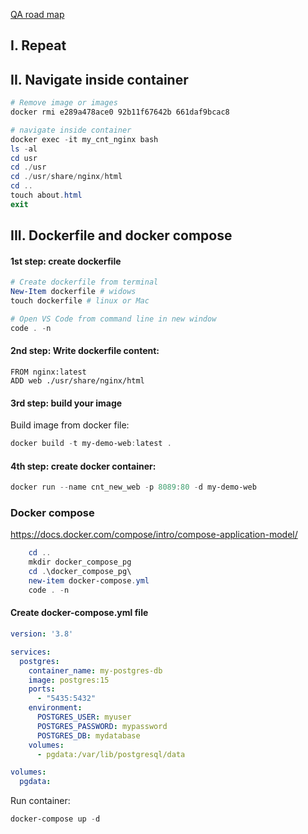 
[QA road map](https://roadmap.sh/qa)

## I. Repeat

## II. Navigate inside container

```powershell
# Remove image or images
docker rmi e289a478ace0 92b11f67642b 661daf9bcac8
```

```powershell
# navigate inside container
docker exec -it my_cnt_nginx bash
ls -al
cd usr
cd ./usr
cd ./usr/share/nginx/html
cd ..
touch about.html
exit
```

## III. Dockerfile and docker compose


#### 1st step: create dockerfile
```powershell
# Create dockerfile from terminal
New-Item dockerfile # widows
touch dockerfile # linux or Mac

# Open VS Code from command line in new window
code . -n
```

#### 2nd step: Write dockerfile content:
```docker
FROM nginx:latest
ADD web ./usr/share/nginx/html
```

#### 3rd step: build your image
Build image from docker file:
```powershell
docker build -t my-demo-web:latest .
```

#### 4th step: create docker container:
```powershell
docker run --name cnt_new_web -p 8089:80 -d my-demo-web
```

### Docker compose 
https://docs.docker.com/compose/intro/compose-application-model/  

```powershell
    cd ..
    mkdir docker_compose_pg
    cd .\docker_compose_pg\
    new-item docker-compose.yml
    code . -n
```
#### Create docker-compose.yml file
```yml
version: '3.8'

services:
  postgres:
    container_name: my-postgres-db
    image: postgres:15
    ports:
      - "5435:5432"
    environment:
      POSTGRES_USER: myuser
      POSTGRES_PASSWORD: mypassword
      POSTGRES_DB: mydatabase
    volumes:
      - pgdata:/var/lib/postgresql/data

volumes:
  pgdata:
```

Run container:
```powershell
docker-compose up -d
```